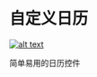 # 自定义日历


[![alt text](http://jphoto.laileshuo.com/12387121349802845141123123.gif "日历")](https://www.laileshuo.com)

简单易用的日历控件
